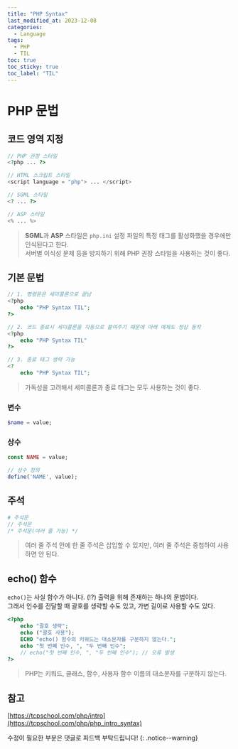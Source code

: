 ```yaml
---
title: "PHP Syntax"
last_modified_at: 2023-12-08
categories:
  - Language
tags:
  - PHP
  - TIL
toc: true
toc_sticky: true
toc_label: "TIL"
---
```


# PHP 문법

## 코드 영역 지정

```php
// PHP 권장 스타일
<?php ... ?>

// HTML 스크립트 스타일
<script language = "php"> ... </script>

// SGML 스타일
<? ... ?>

// ASP 스타일
<% ... %>
```

> **SGML**과 **ASP** 스타일은 `php.ini` 설정 파일의 특정 태그를 활성화했을 경우에만 인식된다고 한다.<br>
서버별 이식성 문제 등을 방지하기 위해 PHP 권장 스타일을 사용하는 것이 좋다.

## 기본 문법

```php
// 1. 명령문은 세미콜론으로 끝남
<?php
    echo "PHP Syntax TIL";
?>

// 2. 코드 종료시 세미콜론을 자동으로 붙여주기 때문에 아래 예제도 정상 동작
<?php
    echo "PHP Syntax TIL"
?>

// 3. 종료 태그 생략 가능
<?
    echo "PHP Syntax TIL";
```

> 가독성을 고려해서 세미콜론과 종료 태그는 모두 사용하는 것이 좋다.

### 변수

```php
$name = value;
```

### 상수

```php
const NAME = value;

// 상수 정의
define('NAME', value);
```

## 주석

```php
# 주석문
// 주석문
/* 주석문(여러 줄 가능) */
```

> 여러 줄 주석 안에 한 줄 주석은 삽입할 수 있지만, 여러 줄 주석은 중첩하여 사용하면 안 된다.

## echo() 함수

`echo()`는 사실 함수가 아니다. (!?) 출력을 위해 존재하는 하나의 문법이다.<br>
그래서 인수를 전달할 때 괄호를 생략할 수도 있고, 가변 길이로 사용할 수도 있다.<br>

```php
<?php
    echo "괄호 생략";
    echo ("괄호 사용");
    ECHO "echo() 함수의 키워드는 대소문자를 구분하지 않는다.";
    echo "첫 번째 인수, ", "두 번째 인수";
    // echo("첫 번째 인수, ", "두 번째 인수"); // 오류 발생
?>
```

> PHP는 키워드, 클래스, 함수, 사용자 함수 이름의 대소문자를 구분하지 않는다.

## 참고

[https://tcpschool.com/php/intro](https://tcpschool.com/php/php_intro_syntax)

수정이 필요한 부분은 댓글로 피드백 부탁드립니다!
{: .notice--warning}